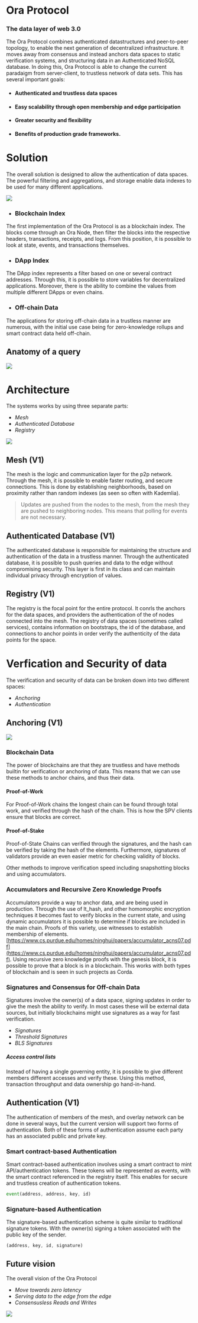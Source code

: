 # Ora Protocol

### The data layer of web 3.0

The Ora Protocol combines authenticated datastructures and peer-to-peer topology, to enable the next generation of decentralized infrastructure. It moves away from consensus and instead anchors data spaces to static verification systems, and structuring data in an Authenticated NoSQL database. In doing this, Ora Protocol is able to change the current paradaigm from server-client, to trustless network of data sets. This has several important goals:

- #### Authenticated and trustless data spaces
- #### Easy scalability through open membership and edge participation
- #### Greater security and flexibility
- #### Benefits of production grade frameworks.

# Solution 
The overall solution is designed to allow the authentication of data spaces. The powerful filtering and aggregations, and storage enable data indexes to be used for many different applications. 

![](solution_1.png)

- ### Blockchain Index
The first implementation of the Ora Protocol is as a blockchain index. The blocks come through an Ora Node, then filter the blocks into the respective headers, transactions, receipts, and logs. From this position, it is possible to look at state, events, and transactions themselves. 

- ### DApp Index
The DApp index represents a filter based on one or several contract addresses. Through this, it is possible to store variables for decentralized applications. Moreover, there is the ability to combine the values from multiple different DApps or even chains.

- ### Off-chain Data 
The applications for storing off-chain data in a trustless manner are numerous, with the initial use case being for zero-knowledge rollups and smart contract data held off-chain.

## Anatomy of a query

![](query_anatomy.png)


# Architecture
The systems works by using three separate parts: 
- *Mesh* 
- *Authenticated Database* 
- *Registry* 

![](architecture.png)

## Mesh (V1)
The mesh is the logic and communication layer for the p2p network. Through the mesh, it is possible to enable faster routing, and secure connections. This is done by establishing neighborhoods, based on proximity rather than random indexes (as seen so often with Kademlia).

> Updates are pushed from the nodes to the mesh, from the mesh they are pushed to neighboring nodes. This means that polling 
> for events are not necessary.

## Authenticated Database (V1)
The authenticated database is responsible for maintaining the structure and authentication of the data in a trustless manner. Through the authenticated database, it is possible to push queries and data to the edge without compromising security. This layer is first in its class and can maintain individual privacy through encryption of values.

## Registry (V1)
The registry is the focal point for the entire protocol. It conrls the anchors for the data spaces, and providers the authentication of the of nodes connected into the mesh. The registry of data spaces (sometimes called services), contains information on bootstraps, the id of the database, and connections to anchor points in order verify the authenticity of the data points for the space.

# Verfication and Security of data
The verification and security of data can be broken down into two different spaces: 
- *Anchoring*
- *Authentication*

## Anchoring (V1)

![](anchoring.png)

### Blockchain Data
The power of blockchains are that they are trustless and have methods builtin for verification or anchoring of data. This means that we can use these methods to anchor chains, and thus their data. 

#### Proof-of-Work 
For Proof-of-Work chains the longest chain can be found through total work, and verified through the hash of the chain. This is how the SPV clients ensure that blocks are correct. 

#### Proof-of-Stake
Proof-of-State Chains can verified through the signatures, and the hash can be verified by taking the hash of the elements. Furthermore, signatures of validators provide an even easier metric for checking validity of blocks.

Other methods to improve verification speed including snapshotting blocks and using accumulators. 

### Accumulators and Recursive Zero Knowledge Proofs
Accumulators provide a way to anchor data, and are being used in production. Through the use of lt_hash, and other homomorphic encryption techniques it becomes fast to verify blocks in the current state, and using dynamic accumulators it is possible to determine if blocks are included in the main chain. Proofs of this variety, use witnesses to establish membership of elements.[https://www.cs.purdue.edu/homes/ninghui/papers/accumulator_acns07.pdf](https://www.cs.purdue.edu/homes/ninghui/papers/accumulator_acns07.pdf). Using recursive zero knowledge proofs with the genesis block, it is possible to prove that a block is in a blockchain. This works with both types of blockchain and is seen in such projects as Corda. 

### Signatures and Consensus for Off-chain Data
Signatures involve the owner(s) of a data space, signing updates in order to give the mesh the ability to verify. In most cases these will be external data sources, but initially blockchains might use signatures as a way for fast verification. 

- *Signatures*
- *Threshold Signatures*
- *BLS Signatures*

##### Access control lists 
Instead of having a single governing entity, it is possible to give different members different accesses and verify these. Using this method, transaction throughput and data ownership go hand-in-hand.

## Authentication (V1)
The authentication of members of the mesh, and overlay network can be done in several ways, but the current version will support two forms of authentication. Both of these forms of authentication assume each party has an associated public and private key.

### Smart contract-based Authentication
Smart contract-based authentication involves using a smart contract to mint API/authentication tokens. These tokens will be represented as events, with the smart contract referenced in the registry itself. This enables for secure and trustless creation of authentication tokens.  

```javascript
event(address, address, key, id)
```

### Signature-based Authentication
The signature-based authentication scheme is quite similar to traditional signature tokens. With the owner(s) signing a token associated with the public key of the sender.

```javascript
(address, key, id, signature)
```

## Future vision
The overall vision of the Ora Protocol 
- *Move towards zero latency*
- *Serving data to the edge from the edge*
- *Consensusless Reads and Writes*

![](overview.png)
